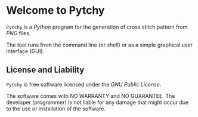 # Welcome to Pytchy

`Pytchy` is a *Python* program for the generation of
cross stitch pattern from *PNG* files.

The tool runs from the command line (or *shell*) or
as a simple graphical user interface (GUI).

## License and Liability
`Pytchy` is free software licensed under the *GNU Public License*.

The software comes with NO WARRANTY and NO GUARANTEE. The developer
(programmer) is not liable for any damage that might
occur due to the use or installation
of the software.
